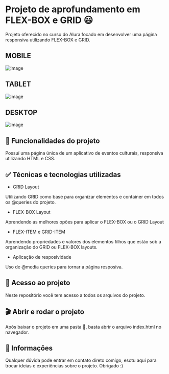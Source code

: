 # Projeto de aprofundamento em FLEX-BOX e GRID 😃

Projeto oferecido no curso do Alura focado em desenvolver uma página responsiva utilizando FLEX-BOX e GRID.

## MOBILE

![image](https://github.com/joaohcorrales/culturama/assets/90198535/fc4f256c-a0f9-4d0a-8563-9005722feb2f)

## TABLET

![image](https://github.com/joaohcorrales/culturama/assets/90198535/2beac8b0-a78b-4770-9565-85ae9ffd9911)

## DESKTOP

![image](https://github.com/joaohcorrales/culturama/assets/90198535/51f99543-837f-4a55-bc81-6eb0fb822acd)

## 🔨 Funcionalidades do projeto

Possuí uma página única de um aplicativo de eventos culturais, responsiva utilizando HTML e CSS.

## ✅ Técnicas e tecnologias utilizadas

- GRID Layout

Utilizando GRID como base para organizar elementos e container em todos os @queries do projeto.

- FLEX-BOX Layout

Aprendendo as melhores opões para aplicar o FLEX-BOX ou o GRID Layout

- FLEX-ITEM e GRID-ITEM

Aprendendo propriedades e valores dos elementos filhos que estão sob a organização do GRID ou FLEX-BOX layouts.

- Aplicação de resposividade

Uso de @media queries para tornar a página resposiva.

## 📁 Acesso ao projeto

Neste repositório você tem acesso a todos os arquivos do projeto.

## 🎬 Abrir e rodar o projeto

Após baixar o projeto em uma pasta 📁, basta abrir o arquivo index.html no navegador.

## 🚩 Informações

Qualquer dúvida pode entrar em contato direto comigo, esotu aqui para trocar ideias e experiências sobre o projeto. Obrigado :)